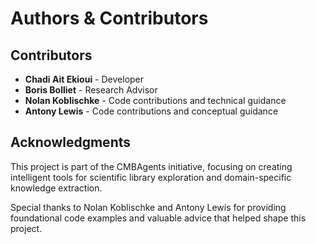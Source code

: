 # Authors & Contributors

## Contributors

- **Chadi Ait Ekioui** - Developer
- **Boris Bolliet** - Research Advisor
- **Nolan Koblischke** - Code contributions and technical guidance
- **Antony Lewis** - Code contributions and conceptual guidance

## Acknowledgments

This project is part of the CMBAgents initiative, focusing on creating intelligent tools for scientific library exploration and domain-specific knowledge extraction.

Special thanks to Nolan Koblischke and Antony Lewis for providing foundational code examples and valuable advice that helped shape this project.

